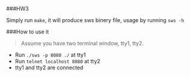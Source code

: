 ###HW3

Simply run `make`, it will produce sws binery file, usage by running `sws -h`

###How to use it

>Assume you have two terminal window, tty1, tty2.
* Run `./sws -p 8080 ./` at tty1
* Run `telnet localhost 8080` at tty2
* tty1 and tty2 are connected

